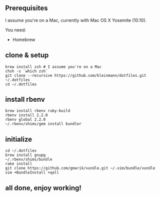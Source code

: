 ## Prerequisites
I assume you're on a Mac, currently with Mac OS X Yosemite (10.10).

You need:

* Homebrew

## clone & setup
    brew install zsh # I assume you're on a Mac
    chsh -s `which zsh`
    git clone --recursive https://github.com/kleinmann/dotfiles.git ~/.dotfiles
    cd ~/.dotfiles

## install rbenv
    brew install rbenv ruby-build
    rbenv install 2.2.0
    rbenv global 2.2.0
    ~/.rbenv/shims/gem install bundler

## initialize
    cd ~/.dotfiles
    brew install gnupg
    ~/.rbenv/shims/bundle
    rake install
    git clone https://github.com/gmarik/vundle.git ~/.vim/bundle/vundle
    vim +BundleInstall +qall

## all done, enjoy working!
